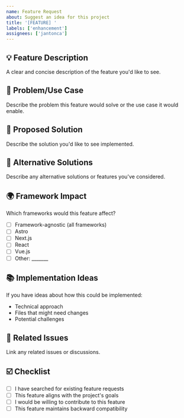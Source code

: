 ```yaml
---
name: Feature Request
about: Suggest an idea for this project
title: '[FEATURE] '
labels: ['enhancement']
assignees: ['jantonca']
---
```


## 💡 Feature Description

A clear and concise description of the feature you'd like to see.

## 🎯 Problem/Use Case

Describe the problem this feature would solve or the use case it would enable.

## 💭 Proposed Solution

Describe the solution you'd like to see implemented.

## 🔄 Alternative Solutions

Describe any alternative solutions or features you've considered.

## 🌍 Framework Impact

Which frameworks would this feature affect?

- [ ] Framework-agnostic (all frameworks)
- [ ] Astro
- [ ] Next.js
- [ ] React
- [ ] Vue.js
- [ ] Other: _______

## 📚 Implementation Ideas

If you have ideas about how this could be implemented:

- Technical approach
- Files that might need changes
- Potential challenges

## 🔗 Related Issues

Link any related issues or discussions.

## ☑️ Checklist

- [ ] I have searched for existing feature requests
- [ ] This feature aligns with the project's goals
- [ ] I would be willing to contribute to this feature
- [ ] This feature maintains backward compatibility
